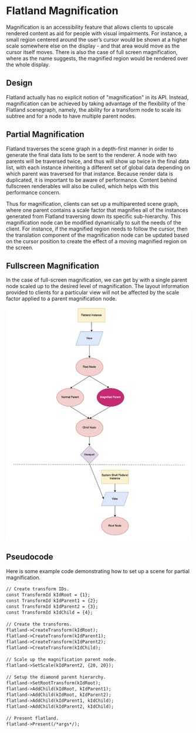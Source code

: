 # Flatland Magnification

Magnification is an accessibility feature that allows clients to upscale rendered content
as aid for people with visual impairments. For instance, a small region centered around
the user’s cursor would be shown at a higher scale somewhere else on the display - and that
area would move as the cursor itself moves. There is also the case of full screen magnification,
where as the name suggests, the magnified region would be rendered over the whole display.

## Design

Flatland actually has no explicit notion of "magnification" in its API. Instead, magnification
can be achieved by taking advantage of the flexibility of the Flatland scenegraph, namely, the
ability for a transform node to scale its subtree and for a node to have multiple parent nodes.

## Partial Magnification

Flatland traverses the scene graph in a depth-first manner in order to generate the final data lists
to be sent to the renderer. A node with two parents will be traversed twice, and thus will show up
twice in the final data list, with each instance inheriting a different set of global data depending
on which parent was traversed for that instance. Because render data is duplicated, it is important
to be aware of performance. Content behind fullscreen renderables will also be culled, which helps
with this performance concern.

Thus for magnification, clients can set up a multiparented scene graph, where one parent contains a
scale factor that magnifies all of the instances generated from Flatland traversing down its
specific sub-hierarchy. This magnification node can be modified dynamically to suit the needs of the
client. For instance, if the magnified region needs to follow the cursor, then the translation
component of the magnification node can be updated based on the cursor position to create the effect
of a moving magnified region on the screen.

## Fullscreen Magnification

In the case of full-screen magnification, we can get by with a single parent node scaled
up to the desired level of magnification. The layout information provided to clients for a
particular view will not be affected by the scale factor applied to a parent magnification node.


![Example Magnification Flow](images/magnification_diagram.png)

## Pseudocode

Here is some example code demonstrating how to set up a scene for partial magnification.

    // Create transform IDs.
    const TransformId kIdRoot = {1};
    const TransformId kIdParent1 = {2};
    const TransformId kIdParent2 = {3};
    const TransformId kIdChild = {4};

    // Create the transforms.
    flatland->CreateTransform(kIdRoot);
    flatland->CreateTransform(kIdParent1);
    flatland->CreateTransform(kIdParent2);
    flatland->CreateTransform(kIdChild);

    // Scale up the magnification parent node.
    flatland->SetScale(kIdParent2, {20, 20});

    // Setup the diamond parent hierarchy.
    flatland->SetRootTransform(kIdRoot);
    flatland->AddChild(kIdRoot, kIdParent1);
    flatland->AddChild(kIdRoot, kIdParent2);
    flatland->AddChild(kIdParent1, kIdChild);
    flatland->AddChild(kIdParent2, kIdChild);

    // Present flatland.
    flatland->Present(/*args*/);